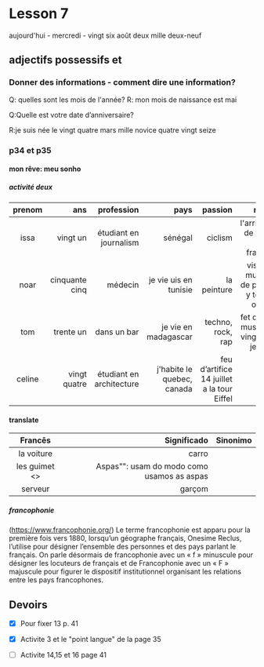 # Lesson 7


aujourd'hui - mercredi - vingt six août deux mille  deux-neuf

## adjectifs possessifs et 
### Donner des informations - comment dire une information?
Q: quelles sont les mois de l'année?
R: mon mois de naissance est mai

Q:Quelle est votre date d’anniversaire?

R:je suis née le vingt quatre mars mille novice quatre vingt seize


### p34 et p35

#### mon rêve: meu sonho 
##### activité deux

prenom |ans |profession | pays |passion |rêve  |
:-------: | ------:| ------:| ------:| ------:| ------:
issa |vingt un |étudiant en journalism |sénégal |ciclism |l'arrivée de tour de france |
noar |cinquante cinq |médecin |je vie uis en tunisie  |la peinture |visit le museu de paris y toles otres |
tom |trente un |dans un bar |je vie en madagascar |techno, rock, rap |fet de le musiq - vingt un jeune |
celine |vingt quatre |étudiant  en architecture |j'habite le quebec, canada |feu d’artifice 14 juillet a la tour Eiffel

#### translate 
Francês | Significado | Sinonimo
:-------: | ------: | ------:
la voiture    | carro |
les guimet   <> | Aspas"": usam do modo como usamos as aspas |
serveur  | garçom |

##### francophonie 
(https://www.francophonie.org/)
Le terme francophonie est apparu pour la première fois vers 1880, lorsqu’un géographe français, Onesime Reclus, l’utilise pour désigner l’ensemble des personnes et des pays parlant le français. On parle désormais de francophonie avec un « f » minuscule pour désigner les locuteurs de français et de Francophonie avec un « F » majuscule pour figurer le dispositif institutionnel organisant les relations entre les pays francophones.


## Devoirs
- [x] Pour fixer 13 p. 41
- [x]  Activite 3 et le "point langue" de la page 35
- [ ] Activite 14,15 et 16 page 41

